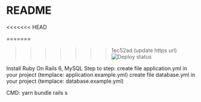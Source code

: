 # README
<<<<<<< HEAD

=======
>>>>>>> 1ec52ad (update https url)
![Deploy status](https://azure.aqaurius6666.space/DefaultCollection/_apis/public/Release/badge/82f8074d-09e4-4f24-9469-65350881d1d6/1/1)

Install Ruby On Rails 6, MySQL
Step to step:
create file application.yml in your project (templace: application.example.yml)
create file database.yml in your project (templace: database.example.yml)

CMD:
yarn
bundle
rails s
